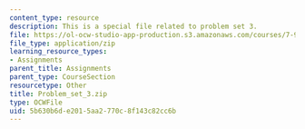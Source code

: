 ```yaml
---
content_type: resource
description: This is a special file related to problem set 3.
file: https://ol-ocw-studio-app-production.s3.amazonaws.com/courses/7-91j-foundations-of-computational-and-systems-biology-spring-2014/5b630b6de2015aa2770c8f143c82cc6b_Problem_set_3.zip
file_type: application/zip
learning_resource_types:
- Assignments
parent_title: Assignments
parent_type: CourseSection
resourcetype: Other
title: Problem_set_3.zip
type: OCWFile
uid: 5b630b6d-e201-5aa2-770c-8f143c82cc6b
---
```

